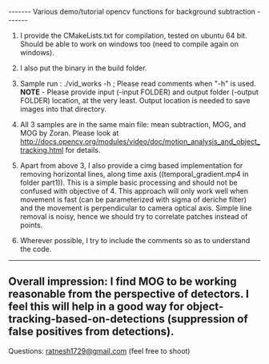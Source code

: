 ------- Various demo/tutorial opencv functions for background subtraction -------

1. I provide the CMakeLists.txt for compilation, tested on ubuntu 64 bit. Should be able to work on windows too (need to compile again on windows). 

2. I also put the binary in the build folder. 

3. Sample run : ./vid_works -h ; Please read comments when "-h" is used. 
   ****NOTE**** - Please provide input (-input FOLDER) and output folder (-output FOLDER) location, at the very least. Output location is needed to save images into that directory. 

4. All 3 samples are in the same main file: mean subtraction, MOG, and MOG by Zoran. Please look at http://docs.opencv.org/modules/video/doc/motion_analysis_and_object_tracking.html for details.

5. Apart from above 3, I also provide a cimg based implementation for removing horizontal lines, along time axis ((temporal_gradient.mp4 in folder part1)). This is a simple basic processing and should not be confused with objective of 4. This approach will only work well when movement is fast (can be parameterized with sigma of deriche filter) and the movement is perpendicular to camera optical axis. Simple line removal is noisy, hence we should try to correlate patches instead of points. 

6. Wherever possible, I try to include the comments so as to understand the code. 


----------------------------------------------------------------------------------------------
Overall impression: I find MOG to be working reasonable from the perspective of detectors. I feel this will help in a good way for object-tracking-based-on-detections (suppression of false positives from detections).
----------------------------------------------------------------------------------------------
	
Questions: ratnesh1729@gmail.com (feel free to shoot)
